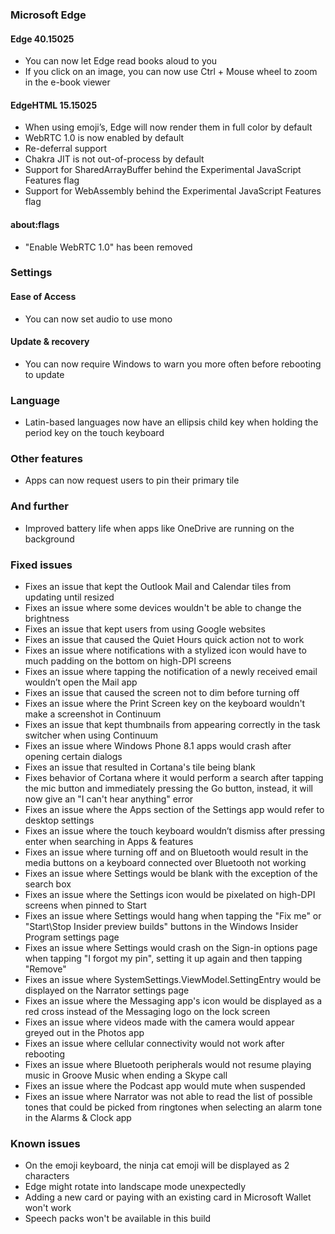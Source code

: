 ### Microsoft Edge
#### Edge 40.15025
- You can now let Edge read books aloud to you
- If you click on an image, you can now use Ctrl + Mouse wheel to zoom in the e-book viewer

#### EdgeHTML 15.15025
- When using emoji’s, Edge will now render them in full color by default
- WebRTC 1.0 is now enabled by default
- Re-deferral support
- Chakra JIT is not out-of-process by default
- Support for SharedArrayBuffer behind the Experimental JavaScript Features flag
- Support for WebAssembly behind the Experimental JavaScript Features flag

#### about:flags
- "Enable WebRTC 1.0" has been removed

### Settings
#### Ease of Access
- You can now set audio to use mono

#### Update & recovery
- You can now require Windows to warn you more often before rebooting to update

### Language
- Latin-based languages now have an ellipsis child key when holding the period key on the touch keyboard

### Other features
- Apps can now request users to pin their primary tile

### And further
- Improved battery life when apps like OneDrive are running on the background

### Fixed issues
- Fixes an issue that kept the Outlook Mail and Calendar tiles from updating until resized
- Fixes an issue where some devices wouldn't be able to change the brightness
- Fixes an issue that kept users from using Google websites
- Fixes an issue that caused the Quiet Hours quick action not to work
- Fixes an issue where notifications with a stylized icon would have to much padding on the bottom on high-DPI screens
- Fixes an issue where tapping the notification of a newly received email wouldn’t open the Mail app
- Fixes an issue that caused the screen not to dim before turning off
- Fixes an issue where the Print Screen key on the keyboard wouldn't make a screenshot in Continuum
- Fixes an issue that kept thumbnails from appearing correctly in the task switcher when using Continuum
- Fixes an issue where Windows Phone 8.1 apps would crash after opening certain dialogs
- Fixes an issue that resulted in Cortana's tile being blank
- Fixes behavior of Cortana where it would perform a search after tapping the mic button and immediately pressing the Go button, instead, it will now give an "I can't hear anything" error
- Fixes an issue where the Apps section of the Settings app would refer to desktop settings
- Fixes an issue where the touch keyboard wouldn’t dismiss after pressing enter when searching in Apps & features
- Fixes an issue where turning off and on Bluetooth would result in the media buttons on a keyboard connected over Bluetooth not working
- Fixes an issue where Settings would be blank with the exception of the search box
- Fixes an issue where the Settings icon would be pixelated on high-DPI screens when pinned to Start
- Fixes an issue where Settings would hang when tapping the "Fix me" or "Start\Stop Insider preview builds" buttons in the Windows Insider Program settings page
- Fixes an issue where Settings would crash on the Sign-in options page when tapping "I forgot my pin", setting it up again and then tapping "Remove"
- Fixes an issue where SystemSettings.ViewModel.SettingEntry would be displayed on the Narrator settings page
- Fixes an issue where the Messaging app's icon would be displayed as a red cross instead of the Messaging logo on the lock screen
- Fixes an issue where videos made with the camera would appear greyed out in the Photos app
- Fixes an issue where cellular connectivity would not work after rebooting
- Fixes an issue where Bluetooth peripherals would not resume playing music in Groove Music when ending a Skype call
- Fixes an issue where the Podcast app would mute when suspended
- Fixes an issue where Narrator was not able to read the list of possible tones that could be picked from ringtones when selecting an alarm tone in the Alarms & Clock app

### Known issues
- On the emoji keyboard, the ninja cat emoji will be displayed as 2 characters
- Edge might rotate into landscape mode unexpectedly
- Adding a new card or paying with an existing card in Microsoft Wallet won't work
- Speech packs won't be available in this build